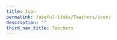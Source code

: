 ```yaml
---
title: Icon
permalink: /useful-links/Teachers/icon/
description: ""
third_nav_title: Teachers
---
```


